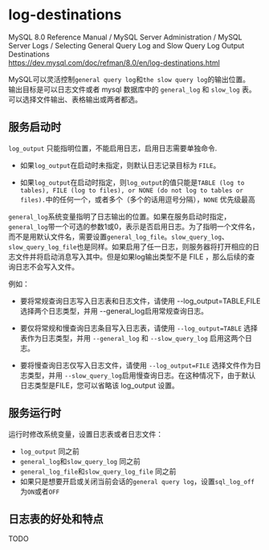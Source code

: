 # log-destinations

MySQL 8.0 Reference Manual  /  MySQL Server Administration  /  MySQL Server Logs  /  Selecting General Query Log and Slow Query Log Output Destinations  
https://dev.mysql.com/doc/refman/8.0/en/log-destinations.html  

MySQL可以灵活控制`general query log`和`the slow query log`的输出位置。  
输出目标是可以日志文件或者 mysql 数据库中的 `general_log` 和 `slow_log` 表。可以选择文件输出、表格输出或两者都选。  

## 服务启动时

`log_output` 只能指明位置，不能启用日志，启用日志需要单独命令.

- 如果`log_output`在启动时未指定，则默认日志记录目标为 `FILE`。

- 如果`log_output`在启动时指定，则`log_output`的值只能是`TABLE (log to tables), FILE (log to files), or NONE (do not log to tables or files).`中的任何一个，或者多个（多个的话用逗号分隔），`NONE` 优先级最高

`general_log`系统变量指明了日志输出的位置。如果在服务启动时指定，`general_log`带一个可选的参数1或0，表示是否启用日志。为了指明一个文件名，而不是用默认文件名，需要设置`general_log_file`。`slow_query_log`、`slow_query_log_file`也是同样。如果启用了任一日志，则服务器将打开相应的日志文件并将启动消息写入其中。但是如果log输出类型不是 FILE ，那么后续的查询日志不会写入文件。

例如：

- 要将常规查询日志写入日志表和日志文件，请使用 --log_output=TABLE,FILE 选择两个日志类型，并用 --general_log启用常规查询日志。

- 要仅将常规和慢查询日志条目写入日志表，请使用 `--log_output=TABLE` 选择表作为日志类型，并用 `--general_log` 和 `--slow_query_log` 启用这两个日志。

- 要将慢查询日志仅写入日志文件，请使用 `--log_output=FILE` 选择文件作为日志类型，并用 `--slow_query_log`启用慢查询日志。在这种情况下，由于默认日志类型是FILE，您可以省略该 log_output 设置。

## 服务运行时

运行时修改系统变量，设置日志表或者日志文件：

- `log_output` 同之前
- `general_log`和`slow_query_log` 同之前
- `general_log_file`和`slow_query_log_file` 同之前
- 如果只是想要开启或关闭当前会话的`general query log`，设置`sql_log_off`为`ON`或者`OFF`

## 日志表的好处和特点

TODO